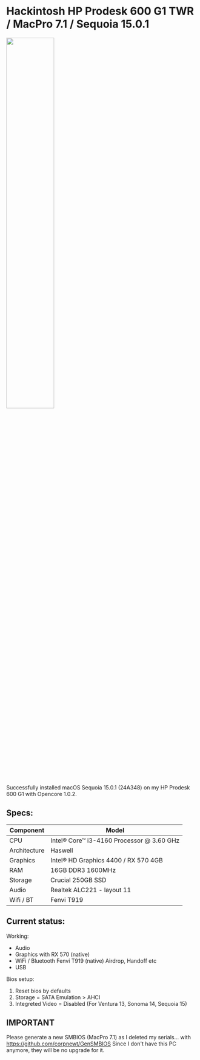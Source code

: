 # Hackintosh HP Prodesk 600 G1 TWR / MacPro 7.1 / Sequoia 15.0.1

<img src="https://dbi.ma/wp-content/uploads/2020/08/5.jpg" width=50% height=50%>

Successfully installed macOS Sequoia 15.0.1 (24A348) on my HP Prodesk 600 G1 with Opencore 1.0.2.

## Specs:

| Component  | Model |
| ------------- | ------------- |
| CPU  | Intel® Core™ i3-4160 Processor @ 3.60 GHz  |
| Architecture  | Haswell  |
| Graphics  | Intel® HD Graphics 4400 / RX 570 4GB  |
| RAM  | 16GB DDR3 1600MHz  |
| Storage  | Crucial 250GB SSD  |
| Audio  | Realtek ALC221 - layout 11  |
| Wifi / BT  | Fenvi T919  |


## Current status:

Working:

- Audio
- Graphics with RX 570 (native)
- WiFi / Bluetooth Fenvi T919 (native) Airdrop, Handoff etc
- USB

Bios setup:

1. Reset bios by defaults
2. Storage = SATA Emulation > AHCI
3. Integreted Video = Disabled (For Ventura 13, Sonoma 14, Sequoia 15)



## IMPORTANT

Please generate a new SMBIOS (MacPro 7.1) as I deleted my serials... with https://github.com/corpnewt/GenSMBIOS
Since I don't have this PC anymore, they will be no upgrade for it.
